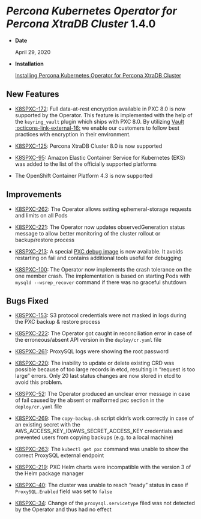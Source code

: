 # *Percona Kubernetes Operator for Percona XtraDB Cluster* 1.4.0


* **Date**

    April 29, 2020



* **Installation**

    [Installing Percona Kubernetes Operator for Percona XtraDB Cluster](../System-Requirements.md#installation-guidelines)


## New Features


* [K8SPXC-172](https://jira.percona.com/browse/K8SPXC-172): Full data-at-rest encryption available in PXC 8.0 is now supported by the Operator. This feature is implemented with the help of the `keyring_vault` plugin which ships with PXC 8.0.  By utilizing [Vault :octicons-link-external-16:](https://www.vaultproject.io) we enable our customers to follow best practices with encryption in their environment.


* [K8SPXC-125](https://jira.percona.com/browse/K8SPXC-125): Percona XtraDB Cluster 8.0 is now supported


* [K8SPXC-95](https://jira.percona.com/browse/K8SPXC-95): Amazon Elastic Container Service for Kubernetes (EKS)
was added to the list of the officially supported platforms


* The OpenShift Container Platform 4.3 is now supported

## Improvements


* [K8SPXC-262](https://jira.percona.com/browse/K8SPXC-262): The Operator allows setting ephemeral-storage requests and limits on all Pods


* [K8SPXC-221](https://jira.percona.com/browse/K8SPXC-221): The Operator now updates observedGeneration status message to allow better monitoring of the cluster rollout or backup/restore process


* [K8SPXC-213](https://jira.percona.com/browse/K8SPXC-213): A special [PXC debug image](../debug-images.md) is now available. It avoids restarting on fail and contains additional tools useful for debugging


* [K8SPXC-100](https://jira.percona.com/browse/K8SPXC-100): The Operator now implements the crash tolerance on the one member crash. The implementation is based on starting Pods with `mysqld --wsrep_recover` command if there was no graceful shutdown

## Bugs Fixed


* [K8SPXC-153](https://jira.percona.com/browse/K8SPXC-153): S3 protocol credentials were not masked in logs during the PXC backup & restore process


* [K8SPXC-222](https://jira.percona.com/browse/K8SPXC-222): The Operator got caught in reconciliation error in case of the erroneous/absent API version in the `deploy/cr.yaml` file


* [K8SPXC-261](https://jira.percona.com/browse/K8SPXC-261): ProxySQL logs were showing the root password


* [K8SPXC-220](https://jira.percona.com/browse/K8SPXC-220): The inability to update or delete existing CRD was possible because of too large records in etcd, resulting in “request is too large” errors. Only 20 last status changes are now stored in etcd to avoid this problem.


* [K8SPXC-52](https://jira.percona.com/browse/K8SPXC-52): The Operator produced an unclear error message in case of fail caused by the absent or malformed pxc section in the `deploy/cr.yaml` file


* [K8SPXC-269](https://jira.percona.com/browse/K8SPXC-269): The `copy-backup.sh` script didn’s work correctly in case of an existing secret with the AWS_ACCESS_KEY_ID/AWS_SECRET_ACCESS_KEY credentials and prevented users from copying backups (e.g. to a local machine)


* [K8SPXC-263](https://jira.percona.com/browse/K8SPXC-263): The `kubectl get pxc` command was unable to show the correct ProxySQL external endpoint


* [K8SPXC-219](https://jira.percona.com/browse/K8SPXC-219): PXC Helm charts were incompatible with the version 3 of the Helm package manager


* [K8SPXC-40](https://jira.percona.com/browse/K8SPXC-40): The cluster was unable to reach “ready” status in case if `ProxySQL.Enabled` field was set to `false`


* [K8SPXC-34](https://jira.percona.com/browse/K8SPXC-34): Change of the `proxysql.servicetype` filed was not detected by the Operator and thus had no effect
